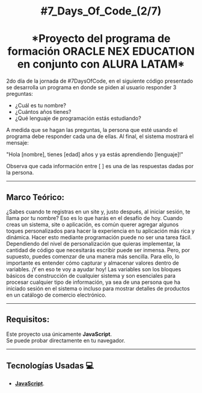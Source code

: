 <h1 align="center">#7_Days_Of_Code_(2/7)</h1>

<h1 align="center">*Proyecto del programa de formación ORACLE NEX EDUCATION en conjunto con ALURA LATAM*</h1>

2do día de la jornada de #7DaysOfCode, en el siguiente código presentado se desarrolla un programa en donde se piden al usuario responder 3 preguntas:

  - ¿Cuál es tu nombre?
  - ¿Cuántos años tienes?
  - ¿Qué lenguaje de programación estás estudiando?

A medida que se hagan las preguntas, la persona que esté usando el programa debe responder cada una de ellas.
Al final, el sistema mostrará el mensaje:

  "Hola [nombre], tienes [edad] años y ya estás aprendiendo [lenguaje]!" 

Observa que cada información entre [ ] es una de las respuestas dadas por la persona.

---

## Marco Teórico:

¿Sabes cuando te registras en un site y, justo después, al iniciar sesión,
te llama por tu nombre? Eso es lo que harás en el desafío de hoy.
Cuando creas un sistema, site o aplicación, es común querer agregar algunos
toques personalizados para hacer la experiencia en tu aplicación más rica y dinámica.
Hacer esto mediante programación puede no ser una tarea fácil. 
Dependiendo del nivel de personalización que quieras implementar, la cantidad de código que necesitarás escribir puede ser inmensa.
Pero, por supuesto, puedes comenzar de una manera más sencilla. Para ello, lo importante es entender 
cómo capturar y almacenar valores dentro de variables. ¡Y en eso te voy a ayudar hoy!
Las variables son los bloques básicos de construcción de cualquier sistema y son esenciales para 
procesar cualquier tipo de información, ya sea de una persona que ha iniciado sesión en el sistema 
o incluso para mostrar detalles de productos en un catálogo de comercio electrónico.

---

## Requisitos:

Este proyecto usa únicamente **JavaScript**.  
Se puede probar directamente en tu navegador.

---

## Tecnologías Usadas 💻

- **[JavaScript](https://developer.mozilla.org/es/docs/Web/JavaScript)**.
